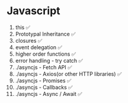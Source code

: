 # Javascript
1. this ✅ 
2. Prototypal Inheritance ✅
3. closures ✅
4. event delegation ✅
5. higher order functions ✅
6. error handling - try catch ✅
7. ./asyncjs - Fetch API ✅
8. ./asyncjs - Axios(or other HTTP libraries) ✅
9. ./asyncjs - Promises ✅
10. ./asyncjs - Callbacks ✅
11. ./asyncjs - Async / Await ✅